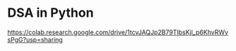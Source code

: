 # DSA in Python
https://colab.research.google.com/drive/1tcvJAQJp2B79TIbsKjl_p6KhvRWvsPgG?usp=sharing
